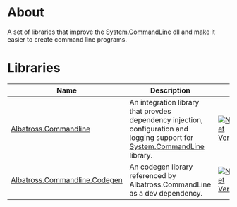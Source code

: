 # About
A set of libraries that improve the [System.CommandLine](https://www.nuget.org/packages/System.CommandLine) dll and make it easier to create command line programs. 

# Libraries
|Name| Description                                                                                                                                                                                   ||
|-|-----------------------------------------------------------------------------------------------------------------------------------------------------------------------------------------------|-|
|[Albatross.Commandline](./Albatross.CommandLine)| An integration library that provdes dependency injection, configuration and logging support for [System.CommandLine](https://learn.microsoft.com/en-us/dotnet/standard/commandline/) library. |[![NuGet Version](https://img.shields.io/nuget/v/Albatross.CommandLine)](https://www.nuget.org/packages/Albatross.CommandLine)|
|[Albatross.Commandline.Codegen](./Albatross.CommandLine.CodeGen/)| An codegen library referenced by Albatross.CommandLine as a dev dependency.                                                                                                                   |[![NuGet Version](https://img.shields.io/nuget/v/Albatross.CommandLine.CodeGen)](https://www.nuget.org/packages/Albatross.CommandLine.CodeGen)|
